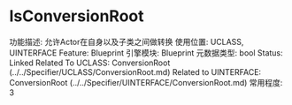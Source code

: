 # IsConversionRoot

功能描述: 允许Actor在自身以及子类之间做转换
使用位置: UCLASS, UINTERFACE
Feature: Blueprint
引擎模块: Blueprint
元数据类型: bool
Status: Linked
Related To UCLASS: ConversionRoot (../../Specifier/UCLASS/ConversionRoot.md)
Related to UINTERFACE: ConversionRoot (../../Specifier/UINTERFACE/ConversionRoot.md)
常用程度: 3